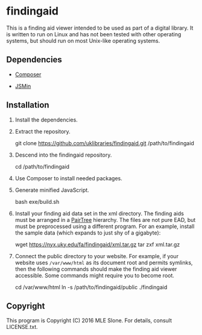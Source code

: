 findingaid
==========

This is a finding aid viewer intended to be used as part of a digital library.
It is written to run on Linux and has not been tested with other operating
systems, but should run on most Unix-like operating systems.

Dependencies
------------

* [Composer](https://getcomposer.org)

* [JSMin](https://github.com/douglascrockford/JSMin)

Installation
------------

1. Install the dependencies.

2. Extract the repository.

    git clone https://github.com/uklibraries/findingaid.git /path/to/findingaid

3. Descend into the findingaid repository.

    cd /path/to/findingaid

4. Use Composer to install needed packages.

5. Generate minified JavaScript.

    bash exe/build.sh

6. Install your finding aid data set in the xml directory.  The finding aids
must be arranged in a
[PairTree](https://confluence.ucop.edu/display/Curation/PairTree) hierarchy.
The files are not pure EAD, but must be preprocessed using a different
program.  For an example, install the sample data (which expands to just shy
of a gigabyte):

    wget https://nyx.uky.edu/fa/findingaid/xml.tar.gz
    tar zxf xml.tar.gz

7. Connect the public directory to your website.  For example, if your
website uses `/var/www/html` as its document root and permits symlinks, then
the following commands should make the finding aid viewer accessible.  Some
commands might require you to become root.

    cd /var/www/html
    ln -s /path/to/findingaid/public ./findingaid

Copyright
---------

This program is Copyright (C) 2016 MLE Slone.  For details, consult
LICENSE.txt.
